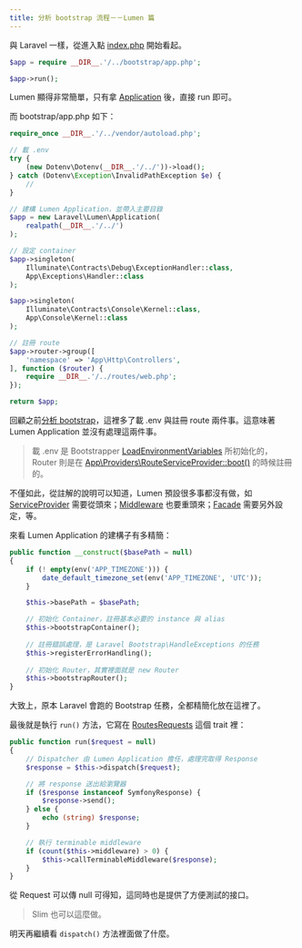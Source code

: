 ```yaml
---
title: 分析 bootstrap 流程－－Lumen 篇
---
```


與 Laravel 一樣，從進入點 [index.php][] 開始看起。

```php
$app = require __DIR__.'/../bootstrap/app.php';

$app->run();
```

Lumen 顯得非常簡單，只有拿 [Application][] 後，直接 run 即可。

而 bootstrap/app.php 如下：

```php
require_once __DIR__.'/../vendor/autoload.php';

// 載 .env
try {
    (new Dotenv\Dotenv(__DIR__.'/../'))->load();
} catch (Dotenv\Exception\InvalidPathException $e) {
    //
}

// 建構 Lumen Application，並帶入主要目錄
$app = new Laravel\Lumen\Application(
    realpath(__DIR__.'/../')
);

// 設定 container
$app->singleton(
    Illuminate\Contracts\Debug\ExceptionHandler::class,
    App\Exceptions\Handler::class
);

$app->singleton(
    Illuminate\Contracts\Console\Kernel::class,
    App\Console\Kernel::class
);

// 註冊 route
$app->router->group([
    'namespace' => 'App\Http\Controllers',
], function ($router) {
    require __DIR__.'/../routes/web.php';
});

return $app;
```

回顧之前[分析 bootstrap][Day02]，這裡多了載 .env 與註冊 route 兩件事。這意味著 Lumen Application 並沒有處理這兩件事。

> 載 .env 是 Bootstrapper [LoadEnvironmentVariables][] 所初始化的，Router 則是在 [App\Providers\RouteServiceProvider::boot()][Day12] 的時候註冊的。

不僅如此，從註解的說明可以知道，Lumen 預設很多事都沒有做，如 [ServiceProvider][Day05] 需要從頭來；[Middleware][Day20] 也要重頭來；[Facade][Day23] 需要另外設定，等。

來看 Lumen Application 的建構子有多精簡：

```php
public function __construct($basePath = null)
{
    if (! empty(env('APP_TIMEZONE'))) {
        date_default_timezone_set(env('APP_TIMEZONE', 'UTC'));
    }

    $this->basePath = $basePath;

    // 初始化 Container，註冊基本必要的 instance 與 alias
    $this->bootstrapContainer();
    
    // 註冊錯誤處理，是 Laravel Bootstrap\HandleExceptions 的任務
    $this->registerErrorHandling();
    
    // 初始化 Router，其實裡面就是 new Router
    $this->bootstrapRouter();
}
```

大致上，原本 Laravel 會跑的 Bootstrap 任務，全都精簡化放在這裡了。

最後就是執行 `run()` 方法，它寫在 [RoutesRequests][] 這個 trait 裡：

```php
public function run($request = null)
{
    // Dispatcher 由 Lumen Application 擔任，處理完取得 Response
    $response = $this->dispatch($request);

    // 將 response 送出給瀏覽器
    if ($response instanceof SymfonyResponse) {
        $response->send();
    } else {
        echo (string) $response;
    }

    // 執行 terminable middleware
    if (count($this->middleware) > 0) {
        $this->callTerminableMiddleware($response);
    }
}
```

從 Request 可以傳 null 可得知，這同時也是提供了方便測試的接口。

> Slim 也可以這麼做。

明天再繼續看 `dispatch()` 方法裡面做了什麼。

[index.php]: https://github.com/laravel/lumen/blob/v5.7.0/public/index.php
[Application]: https://github.com/laravel/lumen-framework/blob/v5.7.6/src/Application.php
[RoutesRequests]: https://github.com/laravel/lumen-framework/blob/5.7/src/Concerns/RoutesRequests.php
[LoadEnvironmentVariables]: https://github.com/laravel/framework/blob/v5.7.6/src/Illuminate/Foundation/Bootstrap/LoadEnvironmentVariables.php

[Day02]: day02.md
[Day05]: day05.md
[Day12]: day12.md
[Day20]: day20.md
[Day23]: day23.md
